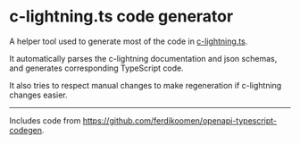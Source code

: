 # c-lightning.ts code generator

A helper tool used to generate most of the code in [c-lightning.ts](https://github.com/runcitadel/c-lightning.ts).

It automatically parses the c-lightning documentation and json schemas, and generates corresponding TypeScript code.

It also tries to respect manual changes to make regeneration if c-lightning changes easier.

---

Includes code from https://github.com/ferdikoomen/openapi-typescript-codegen.
